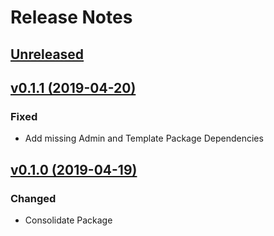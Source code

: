 # Release Notes

## [Unreleased](https://github.com/ixocreate/translation-package/compare/0.1.1...develop)

## [v0.1.1 (2019-04-20)](https://github.com/ixocreate/translation-package/compare/0.1.0...0.1.1)

### Fixed
- Add missing Admin and Template Package Dependencies

## [v0.1.0 (2019-04-19)](https://github.com/ixocreate/translation-package/compare/master...0.1.0)

### Changed
- Consolidate Package
